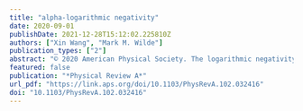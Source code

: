 ```yaml
---
title: "alpha-logarithmic negativity"
date: 2020-09-01
publishDate: 2021-12-28T15:12:02.225810Z
authors: ["Xin Wang", "Mark M. Wilde"]
publication_types: ["2"]
abstract: "© 2020 American Physical Society. The logarithmic negativity of a bipartite quantum state is a widely employed entanglement measure in quantum information theory due to the fact that it is easy to compute and serves as an upper bound on distillable entanglement. More recently, the $ąppa$ entanglement of a bipartite state was shown to be an entanglement measure that is both easily computable and has a precise information-theoretic meaning, being equal to the exact entanglement cost of a bipartite quantum state when the free operations are those that completely preserve the positivity of the partial transpose [Xin Wang and Mark M. Wilde, Phys. Rev. Lett. 125, 040502 (2020)PRLTAO0031-900710.1103/PhysRevLett.125.040502]. In this paper, we provide a nontrivial link between these two entanglement measures by showing that they are the extremes of an ordered family of $α$-logarithmic negativity entanglement measures, each of which is identified by a parameter $α$?1,∞. In this family, the original logarithmic negativity is recovered as the smallest with $α$=1, and the $p̨pa$ entanglement is recovered as the largest with $α$=∞. We prove that the $α$-logarithmic negativity satisfies the following properties: entanglement monotone, normalization, faithfulness, and subadditivity. We also prove that it is neither convex nor monogamous. Finally, we define the $α$-logarithmic negativity of a quantum channel as a generalization of the notion for quantum states, and we show how to generalize many of the concepts to arbitrary resource theories."
featured: false
publication: "*Physical Review A*"
url_pdf: "https://link.aps.org/doi/10.1103/PhysRevA.102.032416"
doi: "10.1103/PhysRevA.102.032416"
---
```


